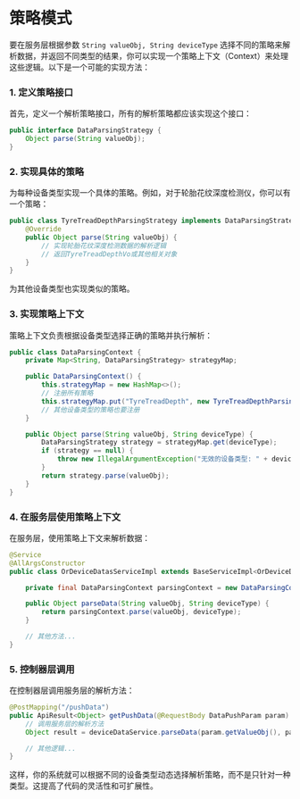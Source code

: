 # 策略模式

要在服务层根据参数 `String valueObj, String deviceType` 选择不同的策略来解析数据，并返回不同类型的结果，你可以实现一个策略上下文（Context）来处理这些逻辑。以下是一个可能的实现方法：

### 1. 定义策略接口

首先，定义一个解析策略接口，所有的解析策略都应该实现这个接口：

```java
public interface DataParsingStrategy {
    Object parse(String valueObj);
}
```

### 2. 实现具体的策略

为每种设备类型实现一个具体的策略。例如，对于轮胎花纹深度检测仪，你可以有一个策略：

```java
public class TyreTreadDepthParsingStrategy implements DataParsingStrategy {
    @Override
    public Object parse(String valueObj) {
        // 实现轮胎花纹深度检测数据的解析逻辑
        // 返回TyreTreadDepthVo或其他相关对象
    }
}
```

为其他设备类型也实现类似的策略。

### 3. 实现策略上下文

策略上下文负责根据设备类型选择正确的策略并执行解析：

```java
public class DataParsingContext {
    private Map<String, DataParsingStrategy> strategyMap;

    public DataParsingContext() {
        this.strategyMap = new HashMap<>();
        // 注册所有策略
        this.strategyMap.put("TyreTreadDepth", new TyreTreadDepthParsingStrategy());
        // 其他设备类型的策略也要注册
    }

    public Object parse(String valueObj, String deviceType) {
        DataParsingStrategy strategy = strategyMap.get(deviceType);
        if (strategy == null) {
            throw new IllegalArgumentException("无效的设备类型: " + deviceType);
        }
        return strategy.parse(valueObj);
    }
}
```

### 4. 在服务层使用策略上下文

在服务层，使用策略上下文来解析数据：

```java
@Service
@AllArgsConstructor
public class OrDeviceDatasServiceImpl extends BaseServiceImpl<OrDeviceDatasMapper, OrDeviceDatas> implements OrDeviceDatasService {

    private final DataParsingContext parsingContext = new DataParsingContext();

    public Object parseData(String valueObj, String deviceType) {
        return parsingContext.parse(valueObj, deviceType);
    }

    // 其他方法...
}
```

### 5. 控制器层调用

在控制器层调用服务层的解析方法：

```java
@PostMapping("/pushData")
public ApiResult<Object> getPushData(@RequestBody DataPushParam param) {
    // 调用服务层的解析方法
    Object result = deviceDataService.parseData(param.getValueObj(), param.getDeviceType());

    // 其他逻辑...
}
```

这样，你的系统就可以根据不同的设备类型动态选择解析策略，而不是只针对一种类型。这提高了代码的灵活性和可扩展性。